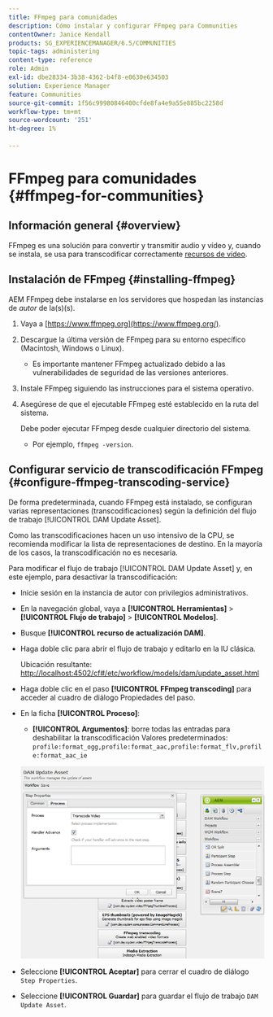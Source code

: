 ```yaml
---
title: FFmpeg para comunidades
description: Cómo instalar y configurar FFmpeg para Communities
contentOwner: Janice Kendall
products: SG_EXPERIENCEMANAGER/6.5/COMMUNITIES
topic-tags: administering
content-type: reference
role: Admin
exl-id: dbe28334-3b38-4362-b4f8-e0630e634503
solution: Experience Manager
feature: Communities
source-git-commit: 1f56c99980846400cfde8fa4e9a55e885bc2258d
workflow-type: tm+mt
source-wordcount: '251'
ht-degree: 1%

---
```


# FFmpeg para comunidades {#ffmpeg-for-communities}

## Información general {#overview}

FFmpeg es una solución para convertir y transmitir audio y vídeo y, cuando se instala, se usa para transcodificar correctamente [recursos de vídeo](../../help/sites-authoring/default-components-foundation.md#video).

## Instalación de FFmpeg {#installing-ffmpeg}

AEM FFmpeg debe instalarse en los servidores que hospedan las instancias de *autor* de la(s)(s).

1. Vaya a [https://www.ffmpeg.org](https://www.ffmpeg.org/).
1. Descargue la última versión de FFmpeg para su entorno específico (Macintosh, Windows o Linux).

   * Es importante mantener FFmpeg actualizado debido a las vulnerabilidades de seguridad de las versiones anteriores.

1. Instale FFmpeg siguiendo las instrucciones para el sistema operativo.

1. Asegúrese de que el ejecutable FFmpeg esté establecido en la ruta del sistema.

   Debe poder ejecutar FFmpeg desde cualquier directorio del sistema.

   * Por ejemplo, `ffmpeg -version`.

## Configurar servicio de transcodificación FFmpeg {#configure-ffmpeg-transcoding-service}

De forma predeterminada, cuando FFmpeg está instalado, se configuran varias representaciones (transcodificaciones) según la definición del flujo de trabajo [!UICONTROL DAM Update Asset].

Como las transcodificaciones hacen un uso intensivo de la CPU, se recomienda modificar la lista de representaciones de destino. En la mayoría de los casos, la transcodificación no es necesaria.

Para modificar el flujo de trabajo [!UICONTROL DAM Update Asset] y, en este ejemplo, para desactivar la transcodificación:

* Inicie sesión en la instancia de autor con privilegios administrativos.
* En la navegación global, vaya a **[!UICONTROL Herramientas]** > **[!UICONTROL Flujo de trabajo]** > **[!UICONTROL Modelos]**.
* Busque **[!UICONTROL recurso de actualización DAM]**.
* Haga doble clic para abrir el flujo de trabajo y editarlo en la IU clásica.

  Ubicación resultante: [http://localhost:4502/cf#/etc/workflow/models/dam/update_asset.html](http://localhost:4502/cf#/etc/workflow/models/dam/update_asset.html)

* Haga doble clic en el paso **[!UICONTROL FFmpeg transcoding]** para acceder al cuadro de diálogo Propiedades del paso.
* En la ficha **[!UICONTROL Proceso]**:

   * **[!UICONTROL Argumentos]**: borre todas las entradas para deshabilitar la transcodificación Valores predeterminados: `profile:format_ogg,profile:format_aac,profile:format_flv,profile:format_aac_ie`

  ![configure-ffmpeg](assets/configure-ffmpeg.png)

* Seleccione **[!UICONTROL Aceptar]** para cerrar el cuadro de diálogo `Step Properties`.

* Seleccione **[!UICONTROL Guardar]** para guardar el flujo de trabajo `DAM Update Asset`.
